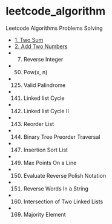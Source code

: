 # leetcode_algorithm
Leetcode Algorithms Problems Solving

- [1. Two Sum](content/01.md)
- [2. Add Two Numbers](content/02.md)
- 7. Reverse Integer
- 50. Pow(x, n)
- 125. Valid Palindrome
- 141. Linked list Cycle
- 142. Linked list Cycle II
- 143. Reorder List
- 144. Binary Tree Preorder Traversal
- 147. Insertion Sort List
- 149. Max Points On a Line
- 150. Evaluate Reverse Polish Notation
- 151. Reverse Words In a String
- 160. Intersection of Two Linked Lists
- 169. Majority Element
